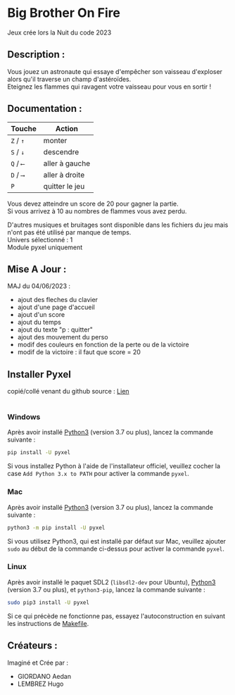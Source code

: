# Big Brother On Fire

Jeux crée lors la Nuit du code 2023 <br>

## Description :
Vous jouez un astronaute qui essaye d'empêcher son vaisseau d'exploser alors qu'il traverse un champ d'astéroïdes.  <br>
Eteignez les flammes qui ravagent votre vaisseau pour vous en sortir !


## Documentation : 
Touche | Action
--- | ---
```Z``` / ```↑``` | monter <br>
```S``` / ```↓``` | descendre <br>
```Q``` / ```⟵``` | aller à gauche <br>
```D``` / ```⟶``` | aller à droite <br>
```P``` | quitter le jeu <br>

Vous devez atteindre un score de 20 pour gagner la partie.  <br>
Si vous arrivez à 10 au nombres de flammes vous avez perdu.

D'autres musiques et bruitages sont disponible dans les fichiers du jeu mais n'ont pas été utilisé par manque de temps.  <br>
Univers sélectionné : 1  <br>
Module pyxel uniquement  <br>


## Mise A Jour : 
MAJ du 04/06/2023 : 
- ajout des fleches du clavier 
- ajout d'une page d'accueil
- ajout d'un score
- ajout du temps 
- ajout du texte "p : quitter"
- ajout des mouvement du perso
- modif des couleurs en fonction de la perte ou de la victoire
- modif de la victoire : il faut que score = 20

## Installer Pyxel 
copié/collé venant du github source : [Lien](https://github.com/kitao/pyxel/) <br><br>

### Windows
Après avoir installé [Python3](https://www.python.org/) (version 3.7 ou plus), lancez la commande suivante :
```sh
pip install -U pyxel 
```
Si vous installez Python à l'aide de l'installateur officiel, veuillez cocher la case `Add Python 3.x to PATH` pour activer la commande `pyxel`.
### Mac
Après avoir installé [Python3](https://www.python.org/) (version 3.7 ou plus), lancez la commande suivante :
```sh
python3 -m pip install -U pyxel
```
Si vous utilisez Python3, qui est installé par défaut sur Mac, veuillez ajouter `sudo` au début de la commande ci-dessus pour activer la commande `pyxel`.
### Linux
Après avoir installé le paquet SDL2 (`libsdl2-dev` pour Ubuntu), [Python3](https://www.python.org/) (version 3.7 ou plus), et `python3-pip`, lancez la commande suivante :
```sh
sudo pip3 install -U pyxel
```
Si ce qui précède ne fonctionne pas, essayez l'autoconstruction en suivant les instructions de [Makefile](../Makefile).

## Créateurs :
Imaginé et Crée par  :
- GIORDANO Aedan
- LEMBREZ Hugo
